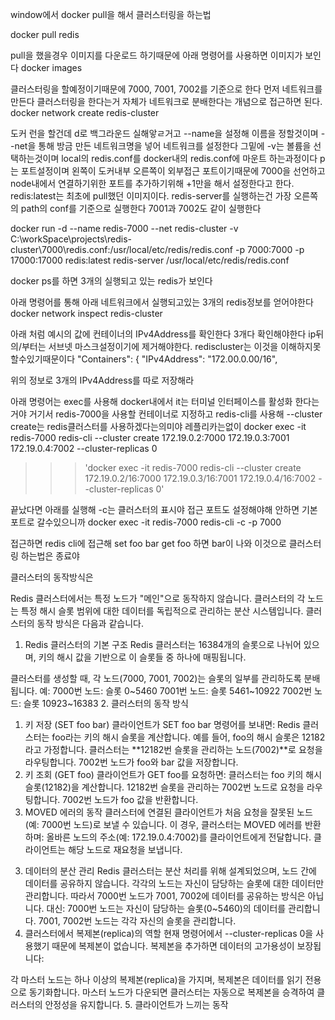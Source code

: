 window에서 docker pull을 해서 클러스터링을 하는법

docker pull redis

pull을 했을경우 이미지를 다운로드 하기때문에 아래 명령어를 사용하면 이미지가 보인다
docker images

클러스터링을 할예정이기때문에 7000, 7001, 7002를 기준으로 한다 먼저 네트워크를만든다
클러스터링을 한다는거 자체가 네트워크로 분배한다는 개념으로 접근하면 된다.
docker network create redis-cluster

도커 런을 할건데 d로 백그라운드 실해앟ㄹ거고 --name을 설정해 이름을 정할것이며 --net을 통해 방금 만든 네트워크명을 넣어 네트워크를 설정한다
그밑에 -v는 볼륨을 선택하는것이며 local의 redis.conf를 docker내의 redis.conf에 마운트 하는과정이다
p는 포트설정이며 왼쪽이 도커내부 오른쪽이 외부접근 포트이기때문에 7000을 선언하고 node내에서 연결하기위한 포트를 추가하기위해 +1만을 해서 설정한다고 한다. redis:latest는 최초에 pull했던 이미지이다. redis-server를 실행하는건 가장 오른쪽의 path의 conf를 기준으로 실행한다
7001과 7002도 같이 실행한다

docker run -d --name redis-7000 --net redis-cluster -v C:\workSpace\projects\redis-cluster\7000\redis.conf:/usr/local/etc/redis/redis.conf -p 7000:7000 -p 17000:17000 redis:latest redis-server /usr/local/etc/redis/redis.conf

docker ps를 하면 3개의 실행되고 있는 redis가 보인다

아래 명령어를 통해 아래 네트워크에서 실행되고있는 3개의 redis정보를 얻어야한다
docker network inspect redis-cluster

아래 처럼 예시의 값에 컨테이너의 IPv4Address를 확인한다 3개다 확인해야한다
ip뒤의/부터는 서브넷 마스크설정이기에 제거해야한다. rediscluster는 이것을 이해하지못할수있기때문이다
"Containers": {
"IPv4Address": "172.00.0.00/16",

위의 정보로 3개의 IPv4Address를 따로 저장해라

아래 명령어는 exec를 사용해 docker내에서 it는 터미널 인터페이스를 활성화 한다는거야 거기서 redis-7000을 사용할 컨테이너로 지정하고 redis-cli를 사용해
--cluster create는 redis클러스터를 사용하겠다는의미야 레플리카는없이
docker exec -it redis-7000 redis-cli --cluster create 172.19.0.2:7000 172.19.0.3:7001 172.19.0.4:7002 --cluster-replicas 0

> > > 'docker exec -it redis-7000 redis-cli --cluster create 172.19.0.2/16:7000 172.19.0.3/16:7001 172.19.0.4/16:7002 --cluster-replicas 0'

끝났다면 아래를 실행해
-c는 클러스터의 표시야 접근 포트도 설정해야해 안하면 기본 포트로 갈수있으니까
docker exec -it redis-7000 redis-cli -c -p 7000

접근하면 redis cli에 접근해
set foo bar
get foo
하면 bar이 나와 이것으로 클러스터링 하는법은 종료야

클러스터의 동작방식은

Redis 클러스터에서는 특정 노드가 "메인"으로 동작하지 않습니다. 클러스터의 각 노드는 특정 해시 슬롯 범위에 대한 데이터를 독립적으로 관리하는 분산 시스템입니다. 클러스터의 동작 방식은 다음과 같습니다.

1. Redis 클러스터의 기본 구조
   Redis 클러스터는 16384개의 슬롯으로 나뉘어 있으며, 키의 해시 값을 기반으로 이 슬롯들 중 하나에 매핑됩니다.

클러스터를 생성할 때, 각 노드(7000, 7001, 7002)는 슬롯의 일부를 관리하도록 분배됩니다.
예:
7000번 노드: 슬롯 0~5460
7001번 노드: 슬롯 5461~10922
7002번 노드: 슬롯 10923~16383 2. 클러스터의 동작 방식

1. 키 저장 (SET foo bar)
   클라이언트가 SET foo bar 명령어를 보내면:
   Redis 클러스터는 foo라는 키의 해시 슬롯을 계산합니다.
   예를 들어, foo의 해시 슬롯은 12182라고 가정합니다.
   클러스터는 **12182번 슬롯을 관리하는 노드(7002)**로 요청을 라우팅합니다.
   7002번 노드가 foo와 bar 값을 저장합니다.
2. 키 조회 (GET foo)
   클라이언트가 GET foo를 요청하면:
   클러스터는 foo 키의 해시 슬롯(12182)을 계산합니다.
   12182번 슬롯을 관리하는 7002번 노드로 요청을 라우팅합니다.
   7002번 노드가 foo 값을 반환합니다.
3. MOVED 에러의 동작
   클러스터에 연결된 클라이언트가 처음 요청을 잘못된 노드(예: 7000번 노드)로 보낼 수 있습니다.
   이 경우, 클러스터는 MOVED 에러를 반환하며:
   올바른 노드의 주소(예: 172.19.0.4:7002)를 클라이언트에게 전달합니다.
   클라이언트는 해당 노드로 재요청을 보냅니다.

3) 데이터의 분산 관리
   Redis 클러스터는 분산 처리를 위해 설계되었으며, 노드 간에 데이터를 공유하지 않습니다.
   각각의 노드는 자신이 담당하는 슬롯에 대한 데이터만 관리합니다.
   따라서 7000번 노드가 7001, 7002에 데이터를 공유하는 방식은 아닙니다. 대신:
   7000번 노드는 자신이 담당하는 슬롯(0~5460)의 데이터를 관리합니다.
   7001, 7002번 노드는 각각 자신의 슬롯을 관리합니다.
4) 클러스터에서 복제본(replica)의 역할
   현재 명령어에서 --cluster-replicas 0을 사용했기 때문에 복제본이 없습니다.
   복제본을 추가하면 데이터의 고가용성이 보장됩니다:

각 마스터 노드는 하나 이상의 복제본(replica)을 가지며, 복제본은 데이터를 읽기 전용으로 동기화합니다.
마스터 노드가 다운되면 클러스터는 자동으로 복제본을 승격하여 클러스터의 안정성을 유지합니다. 5. 클라이언트가 느끼는 동작
